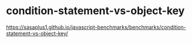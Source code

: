 # condition-statement-vs-object-key

https://sasaplus1.github.io/javascript-benchmarks/benchmarks/condition-statement-vs-object-key/